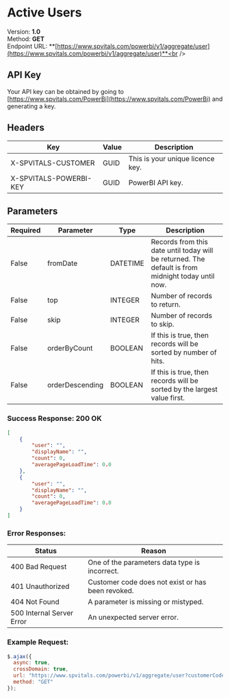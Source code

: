 # Active Users<br />
Version: **1.0**<br />
Method: **GET**<br />
Endpoint URL: **[https://www.spvitals.com/powerbi/v1/aggregate/user](https://www.spvitals.com/powerbi/v1/aggregate/user)**<br />

## API Key

Your API key can be obtained by going to [https://www.spvitals.com/PowerBi](https://www.spvitals.com/PowerBi) and generating a key.

## Headers

Key | Value | Description
-|-|-
X-SPVITALS-CUSTOMER | GUID | This is your unique licence key.
X-SPVITALS-POWERBI-KEY | GUID | PowerBI API key.

## Parameters

| **Required** | **Parameter** | **Type** | **Description** |
| --- | --- | --- | --- |
| False | fromDate | DATETIME | Records from this date until today will be returned. The default is from midnight today until now. |
| False | top | INTEGER | Number of records to return. |
| False | skip | INTEGER | Number of records to skip. |
| False | orderByCount | BOOLEAN | If this is true, then records will be sorted by number of hits. |
| False | orderDescending | BOOLEAN | If this is true, then records will be sorted by the largest value first. |

### Success Response: 200 OK

```json
[
    {
        "user": "",
        "displayName": "",
        "count": 0,
        "averagePageLoadTime": 0.0
    },
    {
        "user": "",
        "displayName": "",
        "count": 0,
        "averagePageLoadTime": 0.0
    }
]
```

### Error Responses:

| **Status** | **Reason** |
| --- | --- |
| 400 Bad Request | One of the parameters data type is incorrect. |
| 401 Unauthorized | Customer code does not exist or has been revoked. |
| 404 Not Found | A parameter is missing or mistyped. |
| 500 Internal Server Error | An unexpected server error. |

### Example Request:

```javascript
$.ajax({
  async: true,
  crossDomain: true,
  url: "https://www.spvitals.com/powerbi/v1/aggregate/user?customerCode=00000000-0000-0000-0000-000000000000&top=&skip=&orderByCount=true&orderDescending=true&fromDate=2017-07-28",
  method: "GET"
});
```

